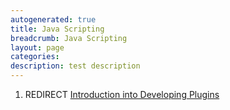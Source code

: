 ```yaml
---
autogenerated: true
title: Java Scripting
breadcrumb: Java Scripting
layout: page
categories: 
description: test description
---
```


1.  REDIRECT [Introduction into Developing Plugins](Introduction_into_Developing_Plugins)
